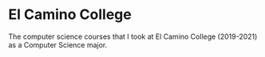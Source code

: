 # El Camino College
The computer science courses that I took at El Camino College (2019-2021) as a Computer Science major.
